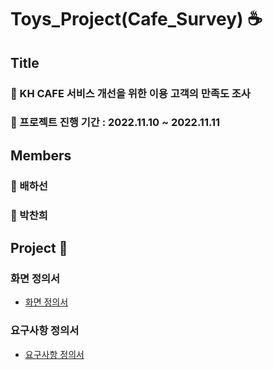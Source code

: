 # Toys_Project(Cafe_Survey) ☕
## Title
### 🍪 KH CAFE 서비스 개선을 위한 이용 고객의 만족도 조사
### 📅 프로젝트 진행 기간 : 2022.11.10 ~ 2022.11.11

## Members
### 👦 배하선
### 👩 박찬희

## Project 📝
### 화면 정의서
- [화면 정의서](https://docs.google.com/presentation/d/1V1RZNHaTHv4ptLDGkPkJAGeUw9mHeWyUCLT7XwpmWc8/edit#slide=id.p6)
### 요구사항 정의서
- [요구사항 정의서](https://github.com/bhs1212/Toys_Project/blob/master/%EC%9A%94%EA%B5%AC%EC%82%AC%ED%95%AD%EC%A0%95%EC%9D%98%EC%84%9C_%ED%95%98%EC%B0%AC.xlsx.pdf)
